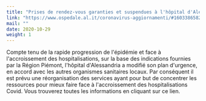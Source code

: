 ```yaml
---
title: "Prises de rendez-vous garanties et suspendues à l'hôpital d'Alessandria"
link: "https://www.ospedale.al.it/coronavirus-aggiornamenti/#1603386582230-0318c844-fcfc"
mail: ""
date: 2020-10-29
weight: 1
---
```


Compte tenu de la rapide progression de l'épidémie et face à l'accroissement des hospitalisations, sur la base des indications fournies par la Région Piémont, l'hôpital d'Alessandria a modifié son plan d'urgence, en accord avec les autres organismes sanitaires locaux. 
Par conséquent il est prévu une réorganisation des services ayant pour but de concentrer les ressources pour mieux faire face à l'accroissement des hospitalisations Covid.
Vous trouverez toutes les informations en cliquant sur ce lien.
